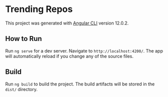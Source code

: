 # Trending Repos

This project was generated with [Angular CLI](https://github.com/angular/angular-cli) version 12.0.2.

## How to Run

Run `ng serve` for a dev server. Navigate to `http://localhost:4200/`. The app will automatically reload if you change any of the source files.

## Build

Run `ng build` to build the project. The build artifacts will be stored in the `dist/` directory.
